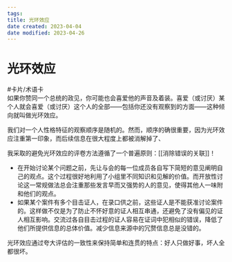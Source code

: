 ```yaml
---
tags:
title: 光环效应
date created: 2023-04-04
date modified: 2023-04-26
---
```


# 光环效应

#卡片/术语卡  
如果你赞同一个总统的政见，你可能也会喜爱他的声音及着装。喜爱（或讨厌）某个人就会喜爱（或讨厌）这个人的全部——包括你还没有观察到的方面——这种倾向就叫做光环效应。

我们对一个人性格特征的观察顺序是随机的。然而，顺序的确很重要，因为光环效应注重第一印象，而后续信息在很大程度上都被消解掉了、

我采取的避免光环效应的评卷方法遵循了一个普遍原则：[[消除错误的关联]]！

- 在开始讨论某个问题之前，先让与会的每一位成员各自写下简短的意见阐明自己的观点。这个过程很好地利用了小组里不同知识和见解的价值。而开放性讨论这一常规做法总会注重那些发言早而又强势的人的意见，使得其他人一味附和他们的观点。
- 如果某个案件有多个目击证人，在录口供之前，这些证人是不能获准讨论案件的。这样做不仅是为了防止不怀好意的证人相互串通，还避免了没有偏见的证人相互影响。交流过各自目击过程的证人容易在证词中犯相似的错误，降低了他们所提供信息的总体价值。减少信息来源中的冗赘信息总是没错的。

光环效应通过夸大评估的一致性来保持简单和连贯的特点：好人只做好事，坏人全都很坏。
